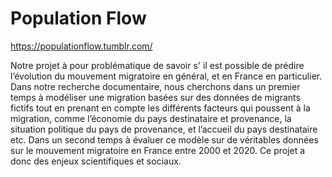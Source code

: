 # Population Flow

https://populationflow.tumblr.com/

Notre projet à pour problématique de savoir s' il est possible de prédire l’évolution du mouvement migratoire en général, et en France en particulier. Dans notre recherche documentaire, nous cherchons dans un premier temps à modéliser une migration basées sur des données de migrants fictifs tout en prenant en compte les différents facteurs qui poussent à la migration, comme l’économie du pays destinataire et provenance, la situation politique du pays de provenance, et l’accueil du pays destinataire etc. Dans un second temps à évaluer ce modèle sur de véritables données sur le mouvement migratoire en France entre 2000 et 2020. Ce projet a donc des enjeux scientifiques et sociaux. 
